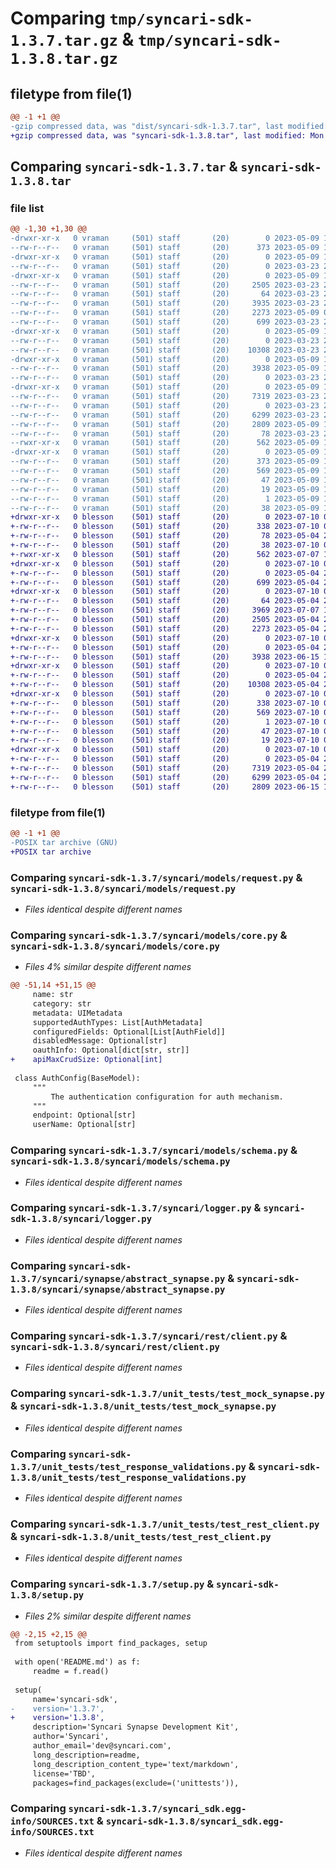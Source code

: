 # Comparing `tmp/syncari-sdk-1.3.7.tar.gz` & `tmp/syncari-sdk-1.3.8.tar.gz`

## filetype from file(1)

```diff
@@ -1 +1 @@
-gzip compressed data, was "dist/syncari-sdk-1.3.7.tar", last modified: Tue May  9 19:34:30 2023, max compression
+gzip compressed data, was "syncari-sdk-1.3.8.tar", last modified: Mon Jul 10 03:33:59 2023, max compression
```

## Comparing `syncari-sdk-1.3.7.tar` & `syncari-sdk-1.3.8.tar`

### file list

```diff
@@ -1,30 +1,30 @@
-drwxr-xr-x   0 vraman     (501) staff       (20)        0 2023-05-09 19:34:30.000000 syncari-sdk-1.3.7/
--rw-r--r--   0 vraman     (501) staff       (20)      373 2023-05-09 19:34:30.000000 syncari-sdk-1.3.7/PKG-INFO
-drwxr-xr-x   0 vraman     (501) staff       (20)        0 2023-05-09 19:34:30.000000 syncari-sdk-1.3.7/syncari/
--rw-r--r--   0 vraman     (501) staff       (20)        0 2023-03-23 20:00:03.000000 syncari-sdk-1.3.7/syncari/__init__.py
-drwxr-xr-x   0 vraman     (501) staff       (20)        0 2023-05-09 19:34:30.000000 syncari-sdk-1.3.7/syncari/models/
--rw-r--r--   0 vraman     (501) staff       (20)     2505 2023-03-23 20:00:03.000000 syncari-sdk-1.3.7/syncari/models/request.py
--rw-r--r--   0 vraman     (501) staff       (20)       64 2023-03-23 20:00:03.000000 syncari-sdk-1.3.7/syncari/models/__init__.py
--rw-r--r--   0 vraman     (501) staff       (20)     3935 2023-03-23 20:00:03.000000 syncari-sdk-1.3.7/syncari/models/core.py
--rw-r--r--   0 vraman     (501) staff       (20)     2273 2023-05-09 06:49:08.000000 syncari-sdk-1.3.7/syncari/models/schema.py
--rw-r--r--   0 vraman     (501) staff       (20)      699 2023-03-23 20:00:03.000000 syncari-sdk-1.3.7/syncari/logger.py
-drwxr-xr-x   0 vraman     (501) staff       (20)        0 2023-05-09 19:34:30.000000 syncari-sdk-1.3.7/syncari/synapse/
--rw-r--r--   0 vraman     (501) staff       (20)        0 2023-03-23 20:00:03.000000 syncari-sdk-1.3.7/syncari/synapse/__init__.py
--rw-r--r--   0 vraman     (501) staff       (20)    10308 2023-03-23 20:00:03.000000 syncari-sdk-1.3.7/syncari/synapse/abstract_synapse.py
-drwxr-xr-x   0 vraman     (501) staff       (20)        0 2023-05-09 19:34:30.000000 syncari-sdk-1.3.7/syncari/rest/
--rw-r--r--   0 vraman     (501) staff       (20)     3938 2023-05-09 18:36:03.000000 syncari-sdk-1.3.7/syncari/rest/client.py
--rw-r--r--   0 vraman     (501) staff       (20)        0 2023-03-23 20:00:03.000000 syncari-sdk-1.3.7/syncari/rest/__init__.py
-drwxr-xr-x   0 vraman     (501) staff       (20)        0 2023-05-09 19:34:30.000000 syncari-sdk-1.3.7/unit_tests/
--rw-r--r--   0 vraman     (501) staff       (20)     7319 2023-03-23 20:00:03.000000 syncari-sdk-1.3.7/unit_tests/test_mock_synapse.py
--rw-r--r--   0 vraman     (501) staff       (20)        0 2023-03-23 20:00:03.000000 syncari-sdk-1.3.7/unit_tests/__init__.py
--rw-r--r--   0 vraman     (501) staff       (20)     6299 2023-03-23 20:00:03.000000 syncari-sdk-1.3.7/unit_tests/test_response_validations.py
--rw-r--r--   0 vraman     (501) staff       (20)     2809 2023-05-09 18:36:58.000000 syncari-sdk-1.3.7/unit_tests/test_rest_client.py
--rw-r--r--   0 vraman     (501) staff       (20)       78 2023-03-23 20:00:03.000000 syncari-sdk-1.3.7/README.md
--rwxr-xr-x   0 vraman     (501) staff       (20)      562 2023-05-09 15:33:05.000000 syncari-sdk-1.3.7/setup.py
-drwxr-xr-x   0 vraman     (501) staff       (20)        0 2023-05-09 19:34:30.000000 syncari-sdk-1.3.7/syncari_sdk.egg-info/
--rw-r--r--   0 vraman     (501) staff       (20)      373 2023-05-09 19:34:30.000000 syncari-sdk-1.3.7/syncari_sdk.egg-info/PKG-INFO
--rw-r--r--   0 vraman     (501) staff       (20)      569 2023-05-09 19:34:30.000000 syncari-sdk-1.3.7/syncari_sdk.egg-info/SOURCES.txt
--rw-r--r--   0 vraman     (501) staff       (20)       47 2023-05-09 19:34:30.000000 syncari-sdk-1.3.7/syncari_sdk.egg-info/requires.txt
--rw-r--r--   0 vraman     (501) staff       (20)       19 2023-05-09 19:34:30.000000 syncari-sdk-1.3.7/syncari_sdk.egg-info/top_level.txt
--rw-r--r--   0 vraman     (501) staff       (20)        1 2023-05-09 19:34:30.000000 syncari-sdk-1.3.7/syncari_sdk.egg-info/dependency_links.txt
--rw-r--r--   0 vraman     (501) staff       (20)       38 2023-05-09 19:34:30.000000 syncari-sdk-1.3.7/setup.cfg
+drwxr-xr-x   0 blesson    (501) staff       (20)        0 2023-07-10 03:33:59.434896 syncari-sdk-1.3.8/
+-rw-r--r--   0 blesson    (501) staff       (20)      338 2023-07-10 03:33:59.434789 syncari-sdk-1.3.8/PKG-INFO
+-rw-r--r--   0 blesson    (501) staff       (20)       78 2023-05-04 22:58:58.000000 syncari-sdk-1.3.8/README.md
+-rw-r--r--   0 blesson    (501) staff       (20)       38 2023-07-10 03:33:59.434934 syncari-sdk-1.3.8/setup.cfg
+-rwxr-xr-x   0 blesson    (501) staff       (20)      562 2023-07-07 16:46:08.000000 syncari-sdk-1.3.8/setup.py
+drwxr-xr-x   0 blesson    (501) staff       (20)        0 2023-07-10 03:33:59.432085 syncari-sdk-1.3.8/syncari/
+-rw-r--r--   0 blesson    (501) staff       (20)        0 2023-05-04 22:58:58.000000 syncari-sdk-1.3.8/syncari/__init__.py
+-rw-r--r--   0 blesson    (501) staff       (20)      699 2023-05-04 22:58:58.000000 syncari-sdk-1.3.8/syncari/logger.py
+drwxr-xr-x   0 blesson    (501) staff       (20)        0 2023-07-10 03:33:59.432877 syncari-sdk-1.3.8/syncari/models/
+-rw-r--r--   0 blesson    (501) staff       (20)       64 2023-05-04 22:58:58.000000 syncari-sdk-1.3.8/syncari/models/__init__.py
+-rw-r--r--   0 blesson    (501) staff       (20)     3969 2023-07-07 15:56:51.000000 syncari-sdk-1.3.8/syncari/models/core.py
+-rw-r--r--   0 blesson    (501) staff       (20)     2505 2023-05-04 22:58:58.000000 syncari-sdk-1.3.8/syncari/models/request.py
+-rw-r--r--   0 blesson    (501) staff       (20)     2273 2023-05-04 22:58:58.000000 syncari-sdk-1.3.8/syncari/models/schema.py
+drwxr-xr-x   0 blesson    (501) staff       (20)        0 2023-07-10 03:33:59.433100 syncari-sdk-1.3.8/syncari/rest/
+-rw-r--r--   0 blesson    (501) staff       (20)        0 2023-05-04 22:58:58.000000 syncari-sdk-1.3.8/syncari/rest/__init__.py
+-rw-r--r--   0 blesson    (501) staff       (20)     3938 2023-06-15 14:32:04.000000 syncari-sdk-1.3.8/syncari/rest/client.py
+drwxr-xr-x   0 blesson    (501) staff       (20)        0 2023-07-10 03:33:59.433409 syncari-sdk-1.3.8/syncari/synapse/
+-rw-r--r--   0 blesson    (501) staff       (20)        0 2023-05-04 22:58:58.000000 syncari-sdk-1.3.8/syncari/synapse/__init__.py
+-rw-r--r--   0 blesson    (501) staff       (20)    10308 2023-05-04 22:58:58.000000 syncari-sdk-1.3.8/syncari/synapse/abstract_synapse.py
+drwxr-xr-x   0 blesson    (501) staff       (20)        0 2023-07-10 03:33:59.433970 syncari-sdk-1.3.8/syncari_sdk.egg-info/
+-rw-r--r--   0 blesson    (501) staff       (20)      338 2023-07-10 03:33:59.000000 syncari-sdk-1.3.8/syncari_sdk.egg-info/PKG-INFO
+-rw-r--r--   0 blesson    (501) staff       (20)      569 2023-07-10 03:33:59.000000 syncari-sdk-1.3.8/syncari_sdk.egg-info/SOURCES.txt
+-rw-r--r--   0 blesson    (501) staff       (20)        1 2023-07-10 03:33:59.000000 syncari-sdk-1.3.8/syncari_sdk.egg-info/dependency_links.txt
+-rw-r--r--   0 blesson    (501) staff       (20)       47 2023-07-10 03:33:59.000000 syncari-sdk-1.3.8/syncari_sdk.egg-info/requires.txt
+-rw-r--r--   0 blesson    (501) staff       (20)       19 2023-07-10 03:33:59.000000 syncari-sdk-1.3.8/syncari_sdk.egg-info/top_level.txt
+drwxr-xr-x   0 blesson    (501) staff       (20)        0 2023-07-10 03:33:59.434527 syncari-sdk-1.3.8/unit_tests/
+-rw-r--r--   0 blesson    (501) staff       (20)        0 2023-05-04 22:58:58.000000 syncari-sdk-1.3.8/unit_tests/__init__.py
+-rw-r--r--   0 blesson    (501) staff       (20)     7319 2023-05-04 22:58:58.000000 syncari-sdk-1.3.8/unit_tests/test_mock_synapse.py
+-rw-r--r--   0 blesson    (501) staff       (20)     6299 2023-05-04 22:58:58.000000 syncari-sdk-1.3.8/unit_tests/test_response_validations.py
+-rw-r--r--   0 blesson    (501) staff       (20)     2809 2023-06-15 14:32:04.000000 syncari-sdk-1.3.8/unit_tests/test_rest_client.py
```

### filetype from file(1)

```diff
@@ -1 +1 @@
-POSIX tar archive (GNU)
+POSIX tar archive
```

### Comparing `syncari-sdk-1.3.7/syncari/models/request.py` & `syncari-sdk-1.3.8/syncari/models/request.py`

 * *Files identical despite different names*

### Comparing `syncari-sdk-1.3.7/syncari/models/core.py` & `syncari-sdk-1.3.8/syncari/models/core.py`

 * *Files 4% similar despite different names*

```diff
@@ -51,14 +51,15 @@
     name: str
     category: str
     metadata: UIMetadata
     supportedAuthTypes: List[AuthMetadata]
     configuredFields: Optional[List[AuthField]]
     disabledMessage: Optional[str]
     oauthInfo: Optional[dict[str, str]]
+    apiMaxCrudSize: Optional[int]
 
 class AuthConfig(BaseModel):
     """
         The authentication configuration for auth mechanism.
     """
     endpoint: Optional[str]
     userName: Optional[str]
```

### Comparing `syncari-sdk-1.3.7/syncari/models/schema.py` & `syncari-sdk-1.3.8/syncari/models/schema.py`

 * *Files identical despite different names*

### Comparing `syncari-sdk-1.3.7/syncari/logger.py` & `syncari-sdk-1.3.8/syncari/logger.py`

 * *Files identical despite different names*

### Comparing `syncari-sdk-1.3.7/syncari/synapse/abstract_synapse.py` & `syncari-sdk-1.3.8/syncari/synapse/abstract_synapse.py`

 * *Files identical despite different names*

### Comparing `syncari-sdk-1.3.7/syncari/rest/client.py` & `syncari-sdk-1.3.8/syncari/rest/client.py`

 * *Files identical despite different names*

### Comparing `syncari-sdk-1.3.7/unit_tests/test_mock_synapse.py` & `syncari-sdk-1.3.8/unit_tests/test_mock_synapse.py`

 * *Files identical despite different names*

### Comparing `syncari-sdk-1.3.7/unit_tests/test_response_validations.py` & `syncari-sdk-1.3.8/unit_tests/test_response_validations.py`

 * *Files identical despite different names*

### Comparing `syncari-sdk-1.3.7/unit_tests/test_rest_client.py` & `syncari-sdk-1.3.8/unit_tests/test_rest_client.py`

 * *Files identical despite different names*

### Comparing `syncari-sdk-1.3.7/setup.py` & `syncari-sdk-1.3.8/setup.py`

 * *Files 2% similar despite different names*

```diff
@@ -2,15 +2,15 @@
 from setuptools import find_packages, setup
 
 with open('README.md') as f:
     readme = f.read()
 
 setup(
     name='syncari-sdk',
-    version='1.3.7',
+    version='1.3.8',
     description='Syncari Synapse Development Kit',
     author='Syncari',
     author_email='dev@syncari.com',
     long_description=readme,
     long_description_content_type='text/markdown',
     license='TBD',
     packages=find_packages(exclude=('unittests')),
```

### Comparing `syncari-sdk-1.3.7/syncari_sdk.egg-info/SOURCES.txt` & `syncari-sdk-1.3.8/syncari_sdk.egg-info/SOURCES.txt`

 * *Files identical despite different names*

